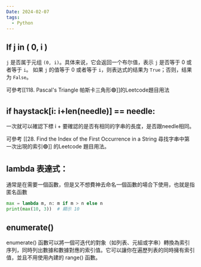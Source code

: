 ```yaml
---
Date: 2024-02-07
tags:
  - Python
---
```

## If j in ( 0, i )
`j` 是否属于元组 `(0, i)`。具体来说，它会返回一个布尔值，表示 `j` 是否等于 0 或者等于 `i`。
如果 `j` 的值等于 0 或者等于 `i`，则表达式的结果为 `True`；否则，结果为 `False`。

可參考[[118. Pascal's Triangle 帕斯卡三角形🟢]]的Leetcode題目用法

## if haystack[i: i+len(needle)] == needle:
一次就可以確認下標 i + 要確認的是否有相同的字串的長度，是否跟needle相同。

可參考 [[28. Find the Index of the First Occurrence in a String 尋找字串中第一次出現的索引🟢]] 的Leetcode 題目用法。

## lambda 表達式：
通常是在需要一個函數，但是又不想費神去命名一個函數的場合下使用，也就是指匿名函數

```python
max = lambda m, n: m if m > n else n
print(max(10, 3))  # 顯示 10
```
## enumerate()
enumerate() 函數可以將一個可迭代的對象（如列表、元組或字串）轉換為索引序列，同時列出數據和數據對應的索引值。它可以讓你在遍歷列表的同時擁有索引值，並且不用使用內建的 range() 函數。